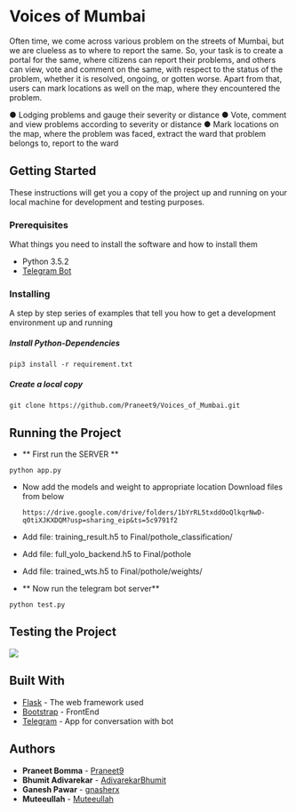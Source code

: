 # Voices of Mumbai
Often time, we come across various problem on the streets of Mumbai, but we are clueless as to where to report the same. So, your task is to create a portal for the same, where citizens can report their problems, and others can view, vote and comment on the same, with respect to the status of the problem, whether it is resolved, ongoing, or gotten worse. Apart from that, users can mark locations as well on the map, where they encountered the problem.

● Lodging problems and gauge their severity or distance
● Vote, comment and view problems according to severity or distance
● Mark locations on the map, where the problem was faced, extract the ward that problem belongs to, report to the ward

## Getting Started

These instructions will get you a copy of the project up and running on your local machine for development and testing purposes.

### Prerequisites

What things you need to install the software and how to install them

* Python 3.5.2
* [Telegram Bot](https://docs.microsoft.com/en-us/azure/bot-service/bot-service-channel-connect-telegram?view=azure-bot-service-4.0)


### Installing

A step by step series of examples that tell you how to get a development environment up and running

##### Install Python-Dependencies
```
pip3 install -r requirement.txt
```
##### Create a local copy 
```
git clone https://github.com/Praneet9/Voices_of_Mumbai.git
```

## Running the Project
* ** First run the SERVER **

```
python app.py
```
* Now add the models and weight to appropriate location
	Download files from below
	```
	https://drive.google.com/drive/folders/1bYrRL5txddOoQlkqrNwD-q0tiXJKXDQM?usp=sharing_eip&ts=5c9791f2
	```

* Add file: training_result.h5 to Final/pothole_classification/
* Add file: full_yolo_backend.h5 to Final/pothole
* Add file: trained_wts.h5 to Final/pothole/weights/

* ** Now run the telegram bot server**

```
python test.py
```
## Testing the Project

![](Final/tele.gif)


## Built With

* [Flask](http://www.dropwizard.io/1.0.2/docs/) - The web framework used
* [Bootstrap](https://getbootstrap.com) - FrontEnd
* [Telegram](https://telegram.org) - App for conversation with bot

## Authors

* **Praneet Bomma** - [Praneet9](https://github.com/Praneet9)
* **Bhumit Adivarekar** - [AdivarekarBhumit](https://github.com/AdivarekarBhumit)
* **Ganesh Pawar** - [gnasherx](https://github.com/gnasherx)
* **Muteeullah** - [Muteeullah](https://github.com/Muteeullah)
